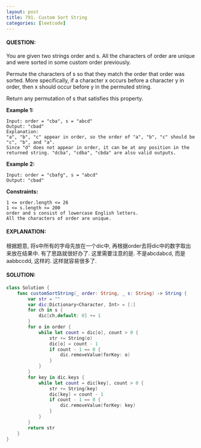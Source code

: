```yaml
---
layout: post
title: 791. Custom Sort String
categories: [leetcode]
---
```

#### QUESTION:
You are given two strings order and s. All the characters of order are unique and were sorted in some custom order previously.

Permute the characters of s so that they match the order that order was sorted. More specifically, if a character x occurs before a character y in order, then x should occur before y in the permuted string.

Return any permutation of s that satisfies this property.

 

__Example 1:__
```
Input: order = "cba", s = "abcd"
Output: "cbad"
Explanation: 
"a", "b", "c" appear in order, so the order of "a", "b", "c" should be "c", "b", and "a". 
Since "d" does not appear in order, it can be at any position in the returned string. "dcba", "cdba", "cbda" are also valid outputs.
```
__Example 2:__
```
Input: order = "cbafg", s = "abcd"
Output: "cbad"
```
 

__Constraints:__
```
1 <= order.length <= 26
1 <= s.length <= 200
order and s consist of lowercase English letters.
All the characters of order are unique.
```
#### EXPLANATION:

根据题意, 将s中所有的字母先放在一个dic中, 再根据order去将dic中的数字取出来放在结果中. 有了思路就很好办了. 这里需要注意的是. 不是abcdabcd, 而是aabbccdd, 这样的. 这样就容易很多了.

#### SOLUTION:
```swift
class Solution {
    func customSortString(_ order: String, _ s: String) -> String {
        var str = ""
        var dic:Dictionary<Character, Int> = [:]
        for ch in s {
            dic[ch,default: 0] += 1
        }
        for o in order {
            while let count = dic[o], count > 0 {
                str += String(o)
                dic[o] = count - 1
                if count - 1 == 0 {
                    dic.removeValue(forKey: o)
                }
            }
        }
        for key in dic.keys {
            while let count = dic[key], count > 0 {
                str += String(key)
                dic[key] = count - 1
                if count - 1 == 0 {
                    dic.removeValue(forKey: key)
                }
            }
        }
        return str
    }
}
```
